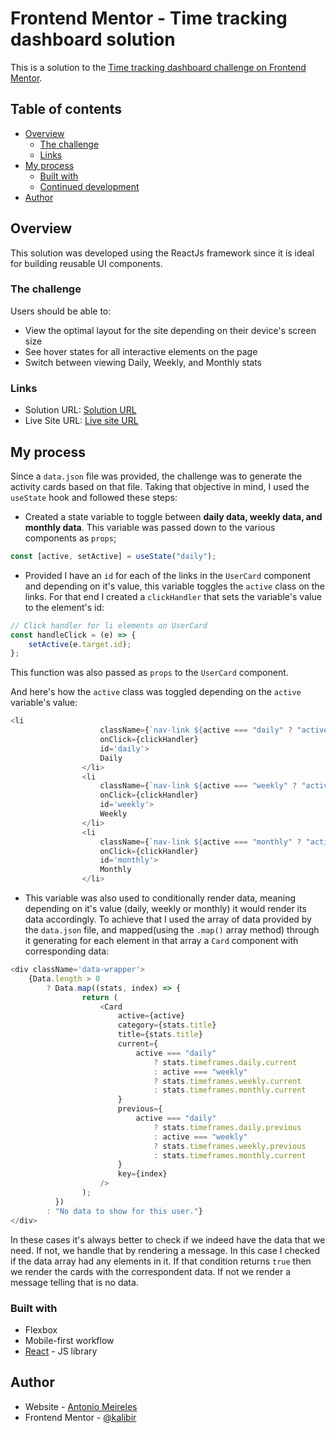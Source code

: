 # Frontend Mentor - Time tracking dashboard solution

This is a solution to the [Time tracking dashboard challenge on Frontend Mentor](https://www.frontendmentor.io/challenges/time-tracking-dashboard-UIQ7167Jw).

## Table of contents

- [Overview](#overview)
  - [The challenge](#the-challenge)
  - [Links](#links)
- [My process](#my-process)
  - [Built with](#built-with)
  - [Continued development](#continued-development)
- [Author](#author)

## Overview

This solution was developed using the ReactJs framework since it is ideal for building reusable UI components.

### The challenge

Users should be able to:

- View the optimal layout for the site depending on their device's screen size
- See hover states for all interactive elements on the page
- Switch between viewing Daily, Weekly, and Monthly stats

### Links

- Solution URL: [Solution URL](https://github.com/kalibir/Time-tracking-dashboard-challenge)
- Live Site URL: [Live site URL](https://time-activity-dashboard.netlify.app/)

## My process

Since a `data.json` file was provided, the challenge was to generate the activity cards based on that file. Taking that objective in mind, I used the `useState` hook and followed these steps:

- Created a state variable to toggle between **daily data, weekly data, and monthly data**. This variable was passed down to the various components as `props`;

```js
const [active, setActive] = useState("daily");
```

- Provided I have an `id` for each of the links in the `UserCard` component and depending on it's value, this variable toggles the `active` class on the links. For that end I created a `clickHandler` that sets the variable's value to the element's id:

```js
// Click handler for li elements on UserCard
const handleClick = (e) => {
	setActive(e.target.id);
};
```

This function was also passed as `props` to the `UserCard` component.

And here's how the `active` class was toggled depending on the `active` variable's value:

```js
<li
					className={`nav-link ${active === "daily" ? "active" : ""}`}
					onClick={clickHandler}
					id='daily'>
					Daily
				</li>
				<li
					className={`nav-link ${active === "weekly" ? "active" : ""}`}
					onClick={clickHandler}
					id='weekly'>
					Weekly
				</li>
				<li
					className={`nav-link ${active === "monthly" ? "active" : ""}`}
					onClick={clickHandler}
					id='monthly'>
					Monthly
				</li>
```

- This variable was also used to conditionally render data, meaning depending on it's value (daily, weekly or monthly) it would render its data accordingly. To achieve that I used the array of data provided by the `data.json` file, and mapped(using the `.map()` array method) through it generating for each element in that array a `Card` component with corresponding data:

```js
<div className='data-wrapper'>
	{Data.length > 0
		? Data.map((stats, index) => {
				return (
					<Card
						active={active}
						category={stats.title}
						title={stats.title}
						current={
							active === "daily"
								? stats.timeframes.daily.current
								: active === "weekly"
								? stats.timeframes.weekly.current
								: stats.timeframes.monthly.current
						}
						previous={
							active === "daily"
								? stats.timeframes.daily.previous
								: active === "weekly"
								? stats.timeframes.weekly.previous
								: stats.timeframes.monthly.current
						}
						key={index}
					/>
				);
		  })
		: "No data to show for this user."}
</div>
```

In these cases it's always better to check if we indeed have the data that we need. If not, we handle that by rendering a message. In this case I checked if the data array had any elements in it.
If that condition returns `true` then we render the cards with the correspondent data. If not we render a message telling that is no data.

### Built with

- Flexbox
- Mobile-first workflow
- [React](https://reactjs.org/) - JS library

## Author

- Website - [Antonio Meireles](https://github.com/kalibir)
- Frontend Mentor - [@kalibir](https://www.frontendmentor.io/profile/kalibir)

